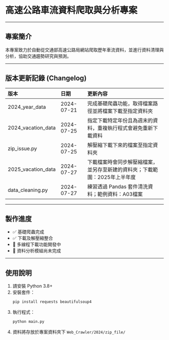 # 高速公路車流資料爬取與分析專案

---

## 專案簡介
本專案致力於自動從交通部高速公路局網站爬取歷年車流資料，並進行資料清理與分析，協助交通趨勢研究與預測。

---

## 版本更新記錄 (Changelog)

| 版本 | 日期       | 更新內容                                   |
|:--------|:-----------|:-------------------------------------------|
| 2024_year_data | 2024-07-21 | 完成基礎爬蟲功能，取得檔案路徑並將檔案下載至指定資料夾 | 
| 2024_vacation_data | 2024-07-25 | 指定下載特定年份且為週末的資料，重複執行程式會避免重新下載資料 |
| zip_issue.py | 2024-07-25 | 解壓縮下載下來的檔案至指定資料夾 |
| 2025_vacation_data | 2024-07-27 | 下載檔案時會同步解壓縮檔案，並另存至新建的資料夾；下載範圍：2025年上半年度 | 
| data_cleaning.py | 2024-07-27 | 練習透過 Pandas 套件清洗資料；範例資料：A03檔案 | 

---

## 製作進度

- ✅ 基礎爬蟲完成  
- ✅ 下載及解壓縮整合  
- 🔄 多線程下載功能開發中  
- 🔄 資料分析模組尚未完成  

---

## 使用說明

1. 請安裝 Python 3.8+  
2. 安裝套件：
    ```bash
    pip install requests beautifulsoup4
    ```
3. 執行程式：
    ```bash
    python main.py
    ```
4. 資料將存放於專案資料夾下 `Web_Crawler/2024/zip_file/`


